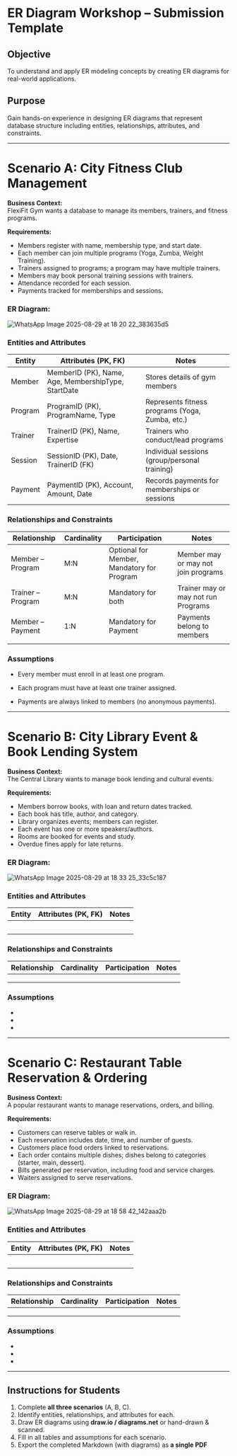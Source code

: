 # ER Diagram Workshop – Submission Template

## Objective
To understand and apply ER modeling concepts by creating ER diagrams for real-world applications.

## Purpose
Gain hands-on experience in designing ER diagrams that represent database structure including entities, relationships, attributes, and constraints.

---

# Scenario A: City Fitness Club Management

**Business Context:**  
FlexiFit Gym wants a database to manage its members, trainers, and fitness programs.

**Requirements:**  
- Members register with name, membership type, and start date.  
- Each member can join multiple programs (Yoga, Zumba, Weight Training).  
- Trainers assigned to programs; a program may have multiple trainers.  
- Members may book personal training sessions with trainers.  
- Attendance recorded for each session.  
- Payments tracked for memberships and sessions.

### ER Diagram:
![WhatsApp Image 2025-08-29 at 18 20 22_383635d5](https://github.com/user-attachments/assets/b7f4f3bc-9dd5-486d-8de8-7015816f1f7c)


### Entities and Attributes

| Entity | Attributes (PK, FK) | Notes |
|--------|--------------------|-------|
| Member       |  MemberID (PK), Name, Age, MembershipType, StartDate                  |   Stores details of gym members    |
| Program       |  ProgramID (PK), ProgramName, Type                  |Represents fitness programs (Yoga, Zumba, etc.)       |
| Trainer       |  TrainerID (PK), Name, Expertise                  |  Trainers who conduct/lead programs     |
| Session       |   SessionID (PK), Date, TrainerID (FK)                 | Individual sessions (group/personal training)      |
| Payment       |  PaymentID (PK), Account, Amount, Date                  |  Records payments for memberships or sessions     |

### Relationships and Constraints

| Relationship | Cardinality | Participation | Notes |
|--------------|------------|---------------|-------|
| Member – Program             |   M:N         | Optional for Member, Mandatory for Program        | Member may or may not join programs      |
|  Trainer – Program       |   M:N          |  Mandatory for both             | Trainer may or may not run Programs      |
|  Member – Payment            |   1:N        |  Mandatory for Payment             |Payments belong to members
       |
### Assumptions
- Every member must enroll in at least one program.

- Each program must have at least one trainer assigned.

- Payments are always linked to members (no anonymous payments).
 

---

# Scenario B: City Library Event & Book Lending System

**Business Context:**  
The Central Library wants to manage book lending and cultural events.

**Requirements:**  
- Members borrow books, with loan and return dates tracked.  
- Each book has title, author, and category.  
- Library organizes events; members can register.  
- Each event has one or more speakers/authors.  
- Rooms are booked for events and study.  
- Overdue fines apply for late returns.

### ER Diagram:
![WhatsApp Image 2025-08-29 at 18 33 25_33c5c187](https://github.com/user-attachments/assets/ac1c7a20-2107-4d05-8bf9-432117f68a11)


### Entities and Attributes

| Entity | Attributes (PK, FK) | Notes |
|--------|--------------------|-------|
|        |                    |       |
|        |                    |       |
|        |                    |       |
|        |                    |       |
|        |                    |       |

### Relationships and Constraints

| Relationship | Cardinality | Participation | Notes |
|--------------|------------|---------------|-------|
|              |            |               |       |
|              |            |               |       |
|              |            |               |       |

### Assumptions
- 
- 
- 

---

# Scenario C: Restaurant Table Reservation & Ordering

**Business Context:**  
A popular restaurant wants to manage reservations, orders, and billing.

**Requirements:**  
- Customers can reserve tables or walk in.  
- Each reservation includes date, time, and number of guests.  
- Customers place food orders linked to reservations.  
- Each order contains multiple dishes; dishes belong to categories (starter, main, dessert).  
- Bills generated per reservation, including food and service charges.  
- Waiters assigned to serve reservations.

### ER Diagram:
![WhatsApp Image 2025-08-29 at 18 58 42_142aaa2b](https://github.com/user-attachments/assets/b50728b0-2dff-46fa-8293-4f6d09d4f34e)


### Entities and Attributes

| Entity | Attributes (PK, FK) | Notes |
|--------|--------------------|-------|
|        |                    |       |
|        |                    |       |
|        |                    |       |
|        |                    |       |
|        |                    |       |

### Relationships and Constraints

| Relationship | Cardinality | Participation | Notes |
|--------------|------------|---------------|-------|
|              |            |               |       |
|              |            |               |       |
|              |            |               |       |

### Assumptions
- 
- 
- 

---

## Instructions for Students

1. Complete **all three scenarios** (A, B, C).  
2. Identify entities, relationships, and attributes for each.  
3. Draw ER diagrams using **draw.io / diagrams.net** or hand-drawn & scanned.  
4. Fill in all tables and assumptions for each scenario.  
5. Export the completed Markdown (with diagrams) as **a single PDF**
